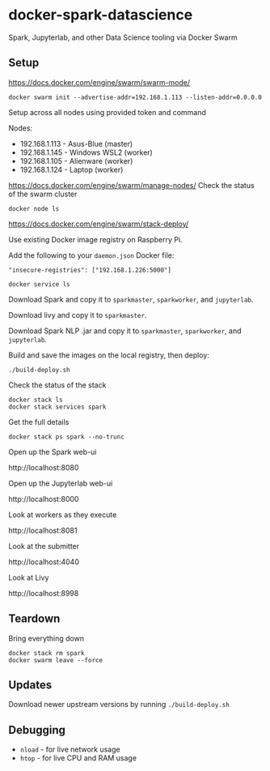 # docker-spark-datascience

Spark, Jupyterlab, and other Data Science tooling via Docker Swarm

## Setup

https://docs.docker.com/engine/swarm/swarm-mode/

```shell
docker swarm init --advertise-addr=192.168.1.113 --listen-addr=0.0.0.0
```

Setup across all nodes using provided token and command

Nodes:

* 192.168.1.113 - Asus-Blue (master)
* 192.168.1.145 - Windows WSL2 (worker)
* 192.168.1.105 - Alienware (worker)
* 192.168.1.124 - Laptop (worker)

https://docs.docker.com/engine/swarm/manage-nodes/
Check the status of the swarm cluster

```shell
docker node ls
```

https://docs.docker.com/engine/swarm/stack-deploy/

Use existing Docker image registry on Raspberry Pi.

Add the following to your `daemon.json` Docker file:

```file
"insecure-registries": ["192.168.1.226:5000"]
```

```shell
docker service ls
```

Download Spark and copy it to `sparkmaster`, `sparkworker`, and `jupyterlab`.

Download livy and copy it to `sparkmaster`.

Download Spark NLP .jar and copy it to `sparkmaster`, `sparkworker`, and `jupyterlab`.

Build and save the images on the local registry, then deploy:

```shell
./build-deploy.sh
```

Check the status of the stack

```shel
docker stack ls
docker stack services spark
```

Get the full details

```shell
docker stack ps spark --no-trunc
```

Open up the Spark web-ui

http://localhost:8080

Open up the Jupyterlab web-ui

http://localhost:8000

Look at workers as they execute

http://localhost:8081

Look at the submitter

http://localhost:4040

Look at Livy

http://localhost:8998

## Teardown

Bring everything down

```shell
docker stack rm spark
docker swarm leave --force
```

## Updates

Download newer upstream versions by running `./build-deploy.sh`

## Debugging

* `nload` - for live network usage
* `htop` - for live CPU and RAM usage
